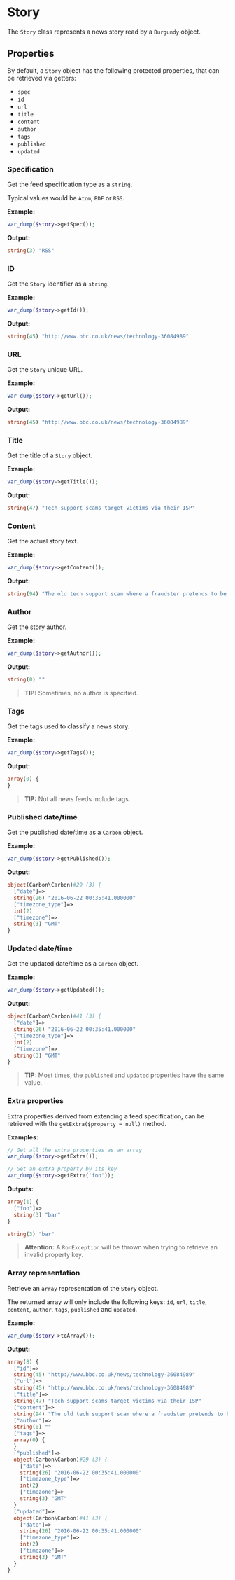 # Story
The `Story` class represents a news story read by a `Burgundy` object.

## Properties
By default, a `Story` object has the following protected properties, that can be retrieved via getters:
- `spec`
- `id`
- `url`
- `title`
- `content`
- `author`
- `tags`
- `published`
- `updated`

### Specification
Get the feed specification type as a `string`. 

Typical values would be `Atom`, `RDF` or `RSS`.

**Example:**
```php
var_dump($story->getSpec());
```

**Output:**
```php
string(3) "RSS"
```

### ID
Get the `Story` identifier as a `string`.

**Example:**
```php
var_dump($story->getId());
```

**Output:**
```php
string(45) "http://www.bbc.co.uk/news/technology-36084989"
```

### URL
Get the `Story` unique URL.

**Example:**
```php
var_dump($story->getUrl());
```

**Output:**
```php
string(45) "http://www.bbc.co.uk/news/technology-36084989"
```

### Title
Get the title of a `Story` object.

**Example:**
```php
var_dump($story->getTitle());
```

**Output:**
```php
string(47) "Tech support scams target victims via their ISP"
```

### Content
Get the actual story text.

**Example:**
```php
var_dump($story->getContent());
```

**Output:**
```php
string(94) "The old tech support scam where a fraudster pretends to be a Microsoft agent takes a new turn."
```

### Author
Get the story author.

**Example:**
```php
var_dump($story->getAuthor());
```

**Output:**
```php
string(0) ""
```

>**TIP:** Sometimes, no author is specified.

### Tags
Get the tags used to classify a news story.

**Example:**
```php
var_dump($story->getTags());
```

**Output:**
```php
array(0) {
}
```

>**TIP:** Not all news feeds include tags.

### Published date/time
Get the published date/time as a `Carbon` object.

**Example:**
```php
var_dump($story->getPublished());
```

**Output:**
```php
object(Carbon\Carbon)#29 (3) {
  ["date"]=>
  string(26) "2016-06-22 00:35:41.000000"
  ["timezone_type"]=>
  int(2)
  ["timezone"]=>
  string(3) "GMT"
}
```

### Updated date/time
Get the updated date/time as a `Carbon` object.

**Example:**
```php
var_dump($story->getUpdated());
```

**Output:**
```php
object(Carbon\Carbon)#41 (3) {
  ["date"]=>
  string(26) "2016-06-22 00:35:41.000000"
  ["timezone_type"]=>
  int(2)
  ["timezone"]=>
  string(3) "GMT"
}
```

>**TIP:** Most times, the `published` and `updated` properties have the same value.

### Extra properties
Extra properties derived from extending a feed specification, can be retrieved with the `getExtra($property = null)` method.

**Examples:**
```php
// Get all the extra properties as an array
var_dump($story->getExtra());
```

```php
// Get an extra property by its key
var_dump($story->getExtra('foo'));
```

**Outputs:**
```php
array(1) {
  ["foo"]=>
  string(3) "bar"
}
```

```php
string(3) "bar"
```

>**Attention:** A `RonException` will be thrown when trying to retrieve an invalid property key.

### Array representation
Retrieve an `array` representation of the `Story` object.

The returned array will only include the following keys: `id`, `url`, `title`, `content`, `author`, `tags`, `published` and `updated`. 

**Example:**
```php
var_dump($story->toArray());
```

**Output:**
```php
array(8) {
  ["id"]=>
  string(45) "http://www.bbc.co.uk/news/technology-36084989"
  ["url"]=>
  string(45) "http://www.bbc.co.uk/news/technology-36084989"
  ["title"]=>
  string(47) "Tech support scams target victims via their ISP"
  ["content"]=>
  string(94) "The old tech support scam where a fraudster pretends to be a Microsoft agent takes a new turn."
  ["author"]=>
  string(0) ""
  ["tags"]=>
  array(0) {
  }
  ["published"]=>
  object(Carbon\Carbon)#29 (3) {
    ["date"]=>
    string(26) "2016-06-22 00:35:41.000000"
    ["timezone_type"]=>
    int(2)
    ["timezone"]=>
    string(3) "GMT"
  }
  ["updated"]=>
  object(Carbon\Carbon)#41 (3) {
    ["date"]=>
    string(26) "2016-06-22 00:35:41.000000"
    ["timezone_type"]=>
    int(2)
    ["timezone"]=>
    string(3) "GMT"
  }
}
```
